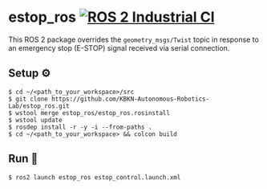 # estop_ros [![ROS 2 Industrial CI](https://github.com/KBKN-Autonomous-Robotics-Lab/estop_ros/actions/workflows/ci.yml/badge.svg)](https://github.com/KBKN-Autonomous-Robotics-Lab/estop_ros/actions/workflows/ci.yml)
This ROS 2 package overrides the `geometry_msgs/Twist` topic in response to an emergency stop (E-STOP) signal received via serial connection.
## Setup ⚙
```
$ cd ~/<path_to_your_workspace>/src
$ git clone https://github.com/KBKN-Autonomous-Robotics-Lab/estop_ros.git
$ wstool merge estop_ros/estop_ros.rosinstall
$ wstool update
$ rosdep install -r -y -i --from-paths .
$ cd ~/<path_to_your_workspace> && colcon build
```
## Run 🚀
```
$ ros2 launch estop_ros estop_control.launch.xml
```
